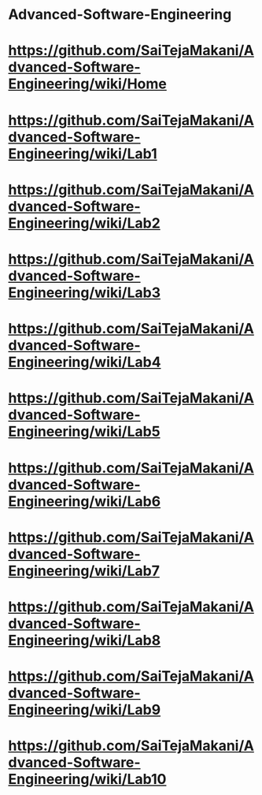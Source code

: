 # Advanced-Software-Engineering
# https://github.com/SaiTejaMakani/Advanced-Software-Engineering/wiki/Home
# https://github.com/SaiTejaMakani/Advanced-Software-Engineering/wiki/Lab1
# https://github.com/SaiTejaMakani/Advanced-Software-Engineering/wiki/Lab2
# https://github.com/SaiTejaMakani/Advanced-Software-Engineering/wiki/Lab3
# https://github.com/SaiTejaMakani/Advanced-Software-Engineering/wiki/Lab4
# https://github.com/SaiTejaMakani/Advanced-Software-Engineering/wiki/Lab5
# https://github.com/SaiTejaMakani/Advanced-Software-Engineering/wiki/Lab6
# https://github.com/SaiTejaMakani/Advanced-Software-Engineering/wiki/Lab7
# https://github.com/SaiTejaMakani/Advanced-Software-Engineering/wiki/Lab8
# https://github.com/SaiTejaMakani/Advanced-Software-Engineering/wiki/Lab9
# https://github.com/SaiTejaMakani/Advanced-Software-Engineering/wiki/Lab10
